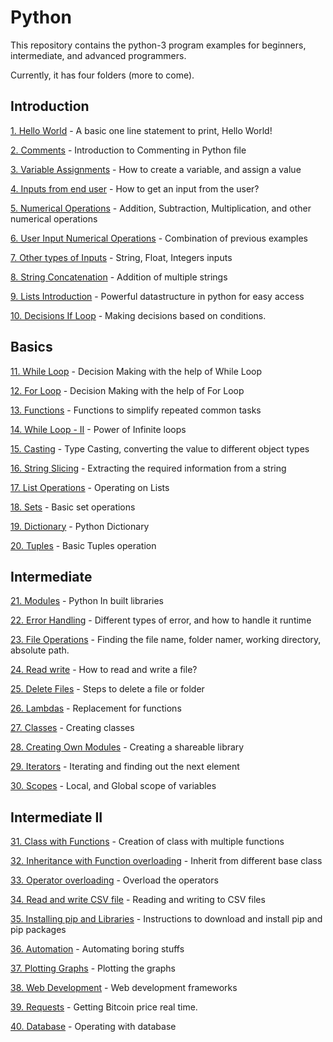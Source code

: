 # Python
This repository contains the python-3 program examples for beginners, intermediate, and advanced programmers.

Currently, it has four folders (more to come).

## Introduction

[1. Hello World](https://github.com/SiriSarah/Python/blob/main/1.%20Introduction/1.%20Hello_World.py) - A basic one line statement to print, Hello World!

[2. Comments](https://github.com/SiriSarah/Python/blob/main/1.%20Introduction/2.%20Comments.py) - Introduction to Commenting in Python file

[3. Variable Assignments](https://github.com/SiriSarah/Python/blob/main/1.%20Introduction/3.%20Variable_Assignment.py) - How to create a variable, and assign a value

[4. Inputs from end user](https://github.com/SiriSarah/Python/blob/main/1.%20Introduction/4.%20Input_from_User.py) - How to get an input from the user?

[5. Numerical Operations](https://github.com/SiriSarah/Python/blob/main/1.%20Introduction/5.%20Numerical_Operations.py) - Addition, Subtraction, Multiplication, and other numerical operations

[6. User Input Numerical Operations](https://github.com/SiriSarah/Python/blob/main/1.%20Introduction/6.%20User_Input_Numerical_Operations.py) - Combination of previous examples

[7. Other types of Inputs](https://github.com/SiriSarah/Python/blob/main/1.%20Introduction/7.%20Other_type_of_Inputs.py) - String, Float, Integers inputs

[8. String Concatenation](https://github.com/SiriSarah/Python/blob/main/1.%20Introduction/8.%20String_Concatenation.py) - Addition of multiple strings

[9. Lists Introduction](https://github.com/SiriSarah/Python/blob/main/1.%20Introduction/9.%20Lists_Introduction.py) - Powerful datastructure in python for easy access

[10. Decisions If Loop](https://github.com/SiriSarah/Python/blob/main/1.%20Introduction/10.%20Decisions_If_Loop.py) - Making decisions based on conditions.

## Basics

[11. While Loop](https://github.com/SiriSarah/Python/blob/main/2.%20Basics/11.%20While_Loop_part_1.py) - Decision Making with the help of While Loop

[12. For Loop](https://github.com/SiriSarah/Python/blob/main/2.%20Basics/12.%20For_Loop.py) - Decision Making with the help of For Loop

[13. Functions](https://github.com/SiriSarah/Python/blob/main/2.%20Basics/13.%20Functions.py) - Functions to simplify repeated common tasks

[14. While Loop - II](https://github.com/SiriSarah/Python/blob/main/2.%20Basics/14.%20While_Loop_part_2.py) - Power of Infinite loops

[15. Casting](https://github.com/SiriSarah/Python/blob/main/2.%20Basics/15.%20Casting.py) - Type Casting, converting the value to different object types

[16. String Slicing](https://github.com/SiriSarah/Python/blob/main/2.%20Basics/16.%20String_Slicing.py) - Extracting the required information from a string

[17. List Operations](https://github.com/SiriSarah/Python/blob/main/2.%20Basics/17.%20List.py) - Operating on Lists

[18. Sets](https://github.com/SiriSarah/Python/blob/main/2.%20Basics/18.%20Sets.py) - Basic set operations

[19. Dictionary](https://github.com/SiriSarah/Python/blob/main/2.%20Basics/19.%20Dictionary.py) - Python Dictionary

[20. Tuples](https://github.com/SiriSarah/Python/blob/main/2.%20Basics/20.%20Tuples.py) - Basic Tuples operation

## Intermediate

[21. Modules](https://github.com/SiriSarah/Python/blob/main/3.%20Intermediate/21.%20Modules.py) - Python In built libraries

[22. Error Handling](https://github.com/SiriSarah/Python/blob/main/3.%20Intermediate/22.%20Error_Handling.py) - Different types of error, and how to handle it runtime

[23. File Operations](https://github.com/SiriSarah/Python/blob/main/3.%20Intermediate/23.%20File_operations.py) - Finding the file name, folder namer, working directory, absolute path.

[24. Read write](https://github.com/SiriSarah/Python/blob/main/3.%20Intermediate/24.%20Read_Write.py) - How to read and write a file?

[25. Delete Files](https://github.com/SiriSarah/Python/blob/main/3.%20Intermediate/25.%20Delete_files.py) - Steps to delete a file or folder

[26. Lambdas](https://github.com/SiriSarah/Python/blob/main/3.%20Intermediate/26.%20Lambdas.py) - Replacement for functions

[27. Classes](https://github.com/SiriSarah/Python/blob/main/3.%20Intermediate/27.%20Classes.py) - Creating classes

[28. Creating Own Modules](https://github.com/SiriSarah/Python/blob/main/3.%20Intermediate/28.%20MyOwnModule.py) - Creating a shareable library

[29. Iterators](https://github.com/SiriSarah/Python/blob/main/3.%20Intermediate/29.%20Iterators.py) - Iterating and finding out the next element

[30. Scopes](https://github.com/SiriSarah/Python/blob/main/3.%20Intermediate/30.%20Scopes.py) - Local, and Global scope of variables

## Intermediate II

[31. Class with Functions](https://github.com/SiriSarah/Python/blob/main/4.%20Intermediate%20II/31.%20Class_with_functions.py) - Creation of class with multiple functions

[32. Inheritance with Function overloading](https://github.com/SiriSarah/Python/blob/main/4.%20Intermediate%20II/32.%20Inheritance.py) - Inherit from different base class

[33. Operator overloading](https://github.com/SiriSarah/Python/blob/main/4.%20Intermediate%20II/33.%20Operator_overloading.py) - Overload the operators

[34. Read and write CSV file](https://github.com/SiriSarah/Python/blob/main/4.%20Intermediate%20II/34.%20Reading_CSV.py) - Reading and writing to CSV files

[35. Installing pip and Libraries](https://github.com/SiriSarah/Python/blob/main/4.%20Intermediate%20II/35.%20Installing_Libraries.py) - Instructions to download and install pip and pip packages

[36. Automation](https://github.com/SiriSarah/Python/blob/main/4.%20Intermediate%20II/36.%20Automation.py) - Automating boring stuffs 

[37. Plotting Graphs](https://github.com/SiriSarah/Python/blob/main/4.%20Intermediate%20II/37.%20Plots.py) - Plotting the graphs

[38. Web Development](https://github.com/SiriSarah/Python/blob/main/4.%20Intermediate%20II/38.%20Flask.py) - Web development frameworks

[39. Requests](https://github.com/SiriSarah/Python/blob/main/4.%20Intermediate%20II/39.%20Requests.py) - Getting Bitcoin price real time. 

[40. Database](https://github.com/SiriSarah/Python/blob/main/4.%20Intermediate%20II/40.%20Database.py) - Operating with database 
